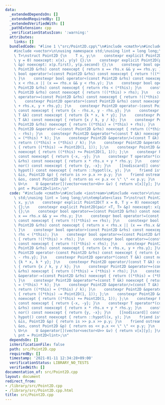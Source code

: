 ```yaml
---
data:
  _extendedDependsOn: []
  _extendedRequiredBy: []
  _extendedVerifiedWith: []
  _pathExtension: cpp
  _verificationStatusIcon: ':warning:'
  attributes:
    links: []
  bundledCode: "#line 1 \"src/Point2D.cpp\"\n#include <cmath>\n#include <iostream>\n\
    #include <vector>\n\nusing namespace std;\nusing lint = long long;\n\ntemplate<class\
    \ T>\nstruct Point2D {\n    T x, y;\n    constexpr explicit Point2D(T x = 0, T\
    \ y = 0) noexcept: x(x), y(y) {};\n    constexpr explicit Point2D(pair <T, T>\
    \ &p) noexcept: x(p.first), y(p.second) {};\n    constexpr bool operator==(const\
    \ Point2D &rhs) const noexcept { return x == rhs.x && y == rhs.y; }\n    constexpr\
    \ bool operator!=(const Point2D &rhs) const noexcept { return !((*this) == rhs);\
    \ }\n    constexpr bool operator<(const Point2D &rhs) const noexcept { return\
    \ x < rhs.x || (x == rhs.x && y < rhs.y); }\n    constexpr bool operator>(const\
    \ Point2D &rhs) const noexcept { return rhs < (*this); }\n    constexpr bool operator<=(const\
    \ Point2D &rhs) const noexcept { return !((*this) > rhs); }\n    constexpr bool\
    \ operator>=(const Point2D &rhs) const noexcept { return !((*this) < rhs); }\n\
    \    constexpr Point2D operator+(const Point2D &rhs) const noexcept { return {x\
    \ + rhs.x, y + rhs.y}; }\n    constexpr Point2D operator-(const Point2D &rhs)\
    \ const noexcept { return {x - rhs.x, y - rhs.y}; }\n    constexpr Point2D operator*(const\
    \ T &k) const noexcept { return {k * x, k * y}; }\n    constexpr Point2D operator/(const\
    \ T &k) const noexcept { return {x / k, y / k}; }\n    constexpr Point2D &operator+=(const\
    \ Point2D &rhs) noexcept { return ((*this) = (*this) + rhs); }\n    constexpr\
    \ Point2D &operator-=(const Point2D &rhs) noexcept { return ((*this) = (*this)\
    \ - rhs); }\n    constexpr Point2D &operator*=(const T &k) noexcept { return ((*this)\
    \ = (*this) * k); }\n    constexpr Point2D &operator/=(const T &k) noexcept {\
    \ return ((*this) = (*this) / k); }\n    constexpr Point2D &operator--(int) noexcept\
    \ { return ((*this) -= Point2D(1, 1)); };\n    constexpr Point2D &operator++(int)\
    \ noexcept { return ((*this) += Point2D(1, 1)); };\n    constexpr Point2D operator-()\
    \ const noexcept { return {-x, -y}; }\n    constexpr T operator*(const Point2D\
    \ &rhs) const noexcept { return x * rhs.x + y * rhs.y; }\n    constexpr Point2D\
    \ nor() const noexcept { return {y, -x}; }\n    [[nodiscard]] constexpr long double\
    \ hypot() const noexcept { return ::hypotl(x, y); }\n    friend istream &operator>>(istream\
    \ &is, Point2D &p) { return is >> p.x >> p.y; }\n    friend ostream &operator<<(ostream\
    \ &os, const Point2D &p) { return os << p.x << \" \" << p.y; }\n    template<class\
    \ U>\n    U &operator[](vector<vector<U>> &v) { return v[x][y]; }\n};\n\nusing\
    \ pnt = Point2D<lint>;\n"
  code: "#include <cmath>\n#include <iostream>\n#include <vector>\n\nusing namespace\
    \ std;\nusing lint = long long;\n\ntemplate<class T>\nstruct Point2D {\n    T\
    \ x, y;\n    constexpr explicit Point2D(T x = 0, T y = 0) noexcept: x(x), y(y)\
    \ {};\n    constexpr explicit Point2D(pair <T, T> &p) noexcept: x(p.first), y(p.second)\
    \ {};\n    constexpr bool operator==(const Point2D &rhs) const noexcept { return\
    \ x == rhs.x && y == rhs.y; }\n    constexpr bool operator!=(const Point2D &rhs)\
    \ const noexcept { return !((*this) == rhs); }\n    constexpr bool operator<(const\
    \ Point2D &rhs) const noexcept { return x < rhs.x || (x == rhs.x && y < rhs.y);\
    \ }\n    constexpr bool operator>(const Point2D &rhs) const noexcept { return\
    \ rhs < (*this); }\n    constexpr bool operator<=(const Point2D &rhs) const noexcept\
    \ { return !((*this) > rhs); }\n    constexpr bool operator>=(const Point2D &rhs)\
    \ const noexcept { return !((*this) < rhs); }\n    constexpr Point2D operator+(const\
    \ Point2D &rhs) const noexcept { return {x + rhs.x, y + rhs.y}; }\n    constexpr\
    \ Point2D operator-(const Point2D &rhs) const noexcept { return {x - rhs.x, y\
    \ - rhs.y}; }\n    constexpr Point2D operator*(const T &k) const noexcept { return\
    \ {k * x, k * y}; }\n    constexpr Point2D operator/(const T &k) const noexcept\
    \ { return {x / k, y / k}; }\n    constexpr Point2D &operator+=(const Point2D\
    \ &rhs) noexcept { return ((*this) = (*this) + rhs); }\n    constexpr Point2D\
    \ &operator-=(const Point2D &rhs) noexcept { return ((*this) = (*this) - rhs);\
    \ }\n    constexpr Point2D &operator*=(const T &k) noexcept { return ((*this)\
    \ = (*this) * k); }\n    constexpr Point2D &operator/=(const T &k) noexcept {\
    \ return ((*this) = (*this) / k); }\n    constexpr Point2D &operator--(int) noexcept\
    \ { return ((*this) -= Point2D(1, 1)); };\n    constexpr Point2D &operator++(int)\
    \ noexcept { return ((*this) += Point2D(1, 1)); };\n    constexpr Point2D operator-()\
    \ const noexcept { return {-x, -y}; }\n    constexpr T operator*(const Point2D\
    \ &rhs) const noexcept { return x * rhs.x + y * rhs.y; }\n    constexpr Point2D\
    \ nor() const noexcept { return {y, -x}; }\n    [[nodiscard]] constexpr long double\
    \ hypot() const noexcept { return ::hypotl(x, y); }\n    friend istream &operator>>(istream\
    \ &is, Point2D &p) { return is >> p.x >> p.y; }\n    friend ostream &operator<<(ostream\
    \ &os, const Point2D &p) { return os << p.x << \" \" << p.y; }\n    template<class\
    \ U>\n    U &operator[](vector<vector<U>> &v) { return v[x][y]; }\n};\n\nusing\
    \ pnt = Point2D<lint>;\n"
  dependsOn: []
  isVerificationFile: false
  path: src/Point2D.cpp
  requiredBy: []
  timestamp: '2021-01-11 12:34:28+09:00'
  verificationStatus: LIBRARY_NO_TESTS
  verifiedWith: []
documentation_of: src/Point2D.cpp
layout: document
redirect_from:
- /library/src/Point2D.cpp
- /library/src/Point2D.cpp.html
title: src/Point2D.cpp
---
```

